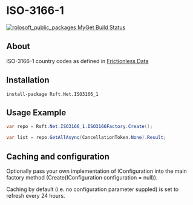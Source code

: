 # ISO-3166-1

[![rolosoft_public_packages MyGet Build Status](https://www.myget.org/BuildSource/Badge/rolosoft_public_packages?identifier=db3c8e9e-7ae6-4db5-baa6-4d023c925998)](https://www.myget.org/)

## About
ISO-3166-1 country codes as defined in [Frictionless Data](http://data.okfn.org/data/core/country-list)

## Installation
~~~
install-package Rsft.Net.ISO3166_1
~~~

## Usage Example
```C#
var repo = Rsft.Net.ISO3166_1.ISO3166Factory.Create();

var list = repo.GetAllAsync(CancellationToken.None).Result;
```

## Caching and configuration
Optionally pass your own implementation of IConfiguration<CachePolicyConfiguration> into the main factory method (Create(IConfiguration<CachePolicyConfiguration> configuration = null)).

Caching by default (i.e. no configuration parameter suppled) is set to refresh every 24 hours.

